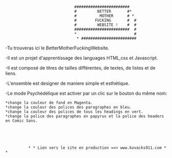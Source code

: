
                                  ########################
                                  #         BETTER       #*
                                  #          MOTHER      # * 
                                  #        FUCKING       #  #
                                  #         WEBSITE !    #  #
                                  ########################  #
                                  *                         #
                                   * ########################




-Tu trouveras ici le BetterMotherFuckingWebsite.

-Il est un projet d'apprentissage des languages HTML,css et Javascript.

-Il est composé de titres de tailles différentes, de textes, de listes et de liens.

-L'ensemble est designer de maniere simple et esthétique.

-Le mode Psychédélique est activer par un clic sur le bouton du même nom:

	*change la couleur de fond en Magenta.
	*change la couleur des polices des paragraphes en bleu.
	*change la couleur des polices de tous les headings en vert.
	*change la police des paragraphes en papyrus et la police des headers en Comic Sans.





              * * Lien vers le site en production ==> www.kovacks911.com * *

